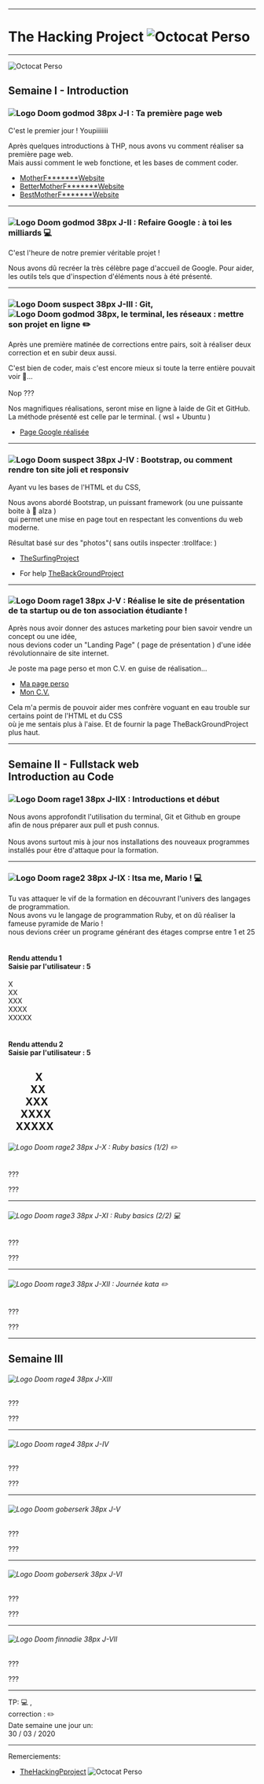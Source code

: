 -----------------------
# The Hacking Project ![Octocat Perso](https://raw.githubusercontent.com/jplemonias/thp/master/bootstrap/public/img/thp32.png) #
-----------------------

![Octocat Perso](https://raw.githubusercontent.com/jplemonias/thp/master/img/octocatperso.png)

## Semaine I - Introduction

### ![Logo Doom godmod 38px](https://raw.githubusercontent.com/jplemonias/thp/master/img/godmode38.png) J-I : Ta première page web

C'est le premier jour ! Youpiiiiiii

Après quelques introductions à THP, nous avons vu comment réaliser sa première page web.<br>
Mais aussi comment le web fonctione, et les bases de comment coder.

* [MotherF*******Website](https://jplemonias.github.io/thp/tmfp/)
* [BetterMotherF*******Website](https://jplemonias.github.io/thp/tmfp/better.html)
* [BestMotherF*******Website](https://jplemonias.github.io/thp/tmfp/best.html)
-----------------------

 ### ![Logo Doom godmod 38px](https://raw.githubusercontent.com/jplemonias/thp/master/img/godmode38.png) J-II : Refaire Google : à toi les milliards :computer: 

C'est l'heure de notre premier véritable projet ! 


Nous avons dû recréer la très célèbre page d'accueil de Google. Pour aider,<br>
les outils tels que d'inspection d'éléments nous à été présenté.


-----------------------

### ![Logo Doom suspect 38px](https://raw.githubusercontent.com/jplemonias/thp/master/img/suspect38.png) J-III : Git, ![Logo Doom godmod 38px](https://raw.githubusercontent.com/jplemonias/thp/master/img/octocat38.png), le terminal, les réseaux : mettre son projet en ligne :pencil2:


Après une première matinée de corrections entre pairs, soit à réaliser deux correction et en subir deux aussi.


C'est bien de coder, mais c'est encore mieux si toute la terre entière pouvait voir :eyes:...<br><br>Nop ???

Nos magnifiques réalisations, seront mise en ligne à laide de  Git et GitHub.<br>
La méthode présenté est celle par le terminal. ( wsl + Ubuntu )


* [Page Google réalisée](https://jplemonias.github.io/thp/google/)
-----------------------

### ![Logo Doom suspect 38px](https://raw.githubusercontent.com/jplemonias/thp/master/img/suspect38.png) J-IV : Bootstrap, ou comment rendre ton site joli et responsiv

Ayant vu les bases de l'HTML et du CSS,


Nous avons abordé Bootstrap, un puissant framework (ou une puissante boite à :cookie: alza )<br>
qui permet une mise en page tout en respectant les conventions du web moderne.


Résultat basé sur des "photos"( sans outils inspecter :trollface: )

* [TheSurfingProject](https://jplemonias.github.io/thp/bootstrap/)

* For help [TheBackGroundProject](https://jplemonias.github.io/thp/bootstrap/help.html)
-----------------------

### ![Logo Doom rage1 38px](https://raw.githubusercontent.com/jplemonias/thp/master/img/rage138.png) J-V : Réalise le site de présentation de ta startup ou de ton association étudiante !

Après nous avoir donner des astuces marketing pour bien savoir vendre un concept ou une idée,<br>
nous devions coder un "Landing Page" ( page de présentation ) d'une idée révolutionnaire de site internet.


Je poste ma page perso et mon C.V. en guise de réalisation...


* [Ma page perso](https://jplemonias.github.io/thp/J5/index.html)
* [Mon C.V.](https://jplemonias.github.io/thp/J5/cv.html)


Cela m'a permis de pouvoir aider mes confrère voguant en eau trouble sur certains point de l'HTML et du CSS<br>
où je me sentais plus à l'aise. Et de fournir la page TheBackGroundProject plus haut.

----------------------


## Semaine II - Fullstack web<br>Introduction au Code

### ![Logo Doom rage1 38px](https://raw.githubusercontent.com/jplemonias/thp/master/img/rage138.png) J-IIX : Introductions et début

Nous avons approfondit l'utilisation du terminal, Git et Github en groupe<br>
afin de nous préparer aux pull et push connus.<br><br>
Nous avons surtout mis à jour nos installations des nouveaux programmes installés pour être d'attaque pour la formation.

-----------------------

### ![Logo Doom rage2 38px](https://raw.githubusercontent.com/jplemonias/thp/master/img/rage238.png) J-IX : Itsa me, Mario ! :computer:

Tu vas attaquer le vif de la formation en découvrant l'univers des langages de programmation.<br>
Nous avons vu le langage de programmation Ruby, et on dû réaliser la fameuse pyramide de Mario !<br>
nous devions créer un programe générant des étages comprse entre 1 et 25<br><br>
#### Rendu attendu 1<br>Saisie par l'utilisateur : 5<br>
 X<br>
 XX<br>
 XXX<br>
 XXXX<br>
 XXXXX<br><br>
#### Rendu attendu 2<br>Saisie par l'utilisateur : 5<br>
&nbsp;&nbsp;&nbsp;&nbsp;&nbsp;&nbsp;&nbsp;&nbsp;&nbsp;&nbsp;&nbsp;X<br>
&nbsp;&nbsp;&nbsp;&nbsp;&nbsp;&nbsp;&nbsp;&nbsp;&nbsp;XX<br>
&nbsp;&nbsp;&nbsp;&nbsp;&nbsp;&nbsp;&nbsp;XXX<br>
&nbsp;&nbsp;&nbsp;&nbsp;&nbsp;XXXX<br>
&nbsp;&nbsp;&nbsp;XXXXX<br>
-----------------------

###### ![Logo Doom rage2 38px](https://raw.githubusercontent.com/jplemonias/thp/master/img/rage238.png) J-X : Ruby basics (1/2) :pencil2:

???


???

-----------------------

###### ![Logo Doom rage3 38px](https://raw.githubusercontent.com/jplemonias/thp/master/img/rage338.png) J-XI : Ruby basics (2/2) :computer:

???


???

-----------------------

###### ![Logo Doom rage3 38px](https://raw.githubusercontent.com/jplemonias/thp/master/img/rage338.png) J-XII : Journée kata :pencil2:

???


???

----------------------

## Semaine III
###### ![Logo Doom rage4 38px](https://raw.githubusercontent.com/jplemonias/thp/master/img/rage438.png) J-XIII

???


???

-----------------------

###### ![Logo Doom rage4 38px](https://raw.githubusercontent.com/jplemonias/thp/master/img/rage438.png) J-IV

???


???

-----------------------

###### ![Logo Doom goberserk 38px](https://raw.githubusercontent.com/jplemonias/thp/master/img/goberserk38.png) J-V

???


???

-----------------------

###### ![Logo Doom goberserk 38px](https://raw.githubusercontent.com/jplemonias/thp/master/img/goberserk38.png) J-VI

???


???

-----------------------

###### ![Logo Doom finnadie 38px](https://raw.githubusercontent.com/jplemonias/thp/master/img/finnadie38.png) J-VII

???


???

----------------------
TP: :computer: ,<br>correction : :pencil2:<br>
Date semaine une jour un:<br>
30 / 03 / 2020

-----------------------

Remerciements:

* [TheHackingPproject](https://www.thehackingproject.org/) ![Octocat Perso](https://raw.githubusercontent.com/jplemonias/thp/master/bootstrap/public/img/thp32.png)
